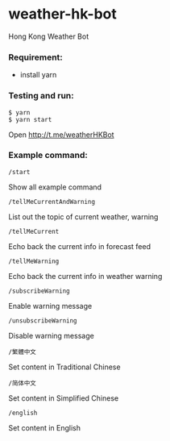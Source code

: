 # weather-hk-bot

Hong Kong Weather Bot

### Requirement:
- install yarn

### Testing and run:
```
$ yarn
$ yarn start
```

Open http://t.me/weatherHKBot

### Example command:
```
/start
```

Show all example command

```
/tellMeCurrentAndWarning
```

List out the topic of current weather, warning

```
/tellMeCurrent
```

Echo back the current info in forecast feed

```
/tellMeWarning
```

Echo back the current info in weather warning

```
/subscribeWarning
```

Enable warning message

```
/unsubscribeWarning
```

Disable warning message

```
/繁體中文
```

Set content in Traditional Chinese

```
/简体中文
```

Set content in Simplified Chinese

```
/english
```

Set content in English
